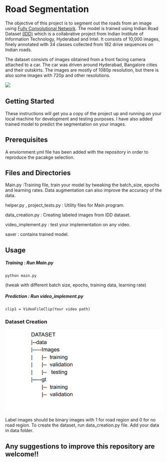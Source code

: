 # Road Segmentation
The objective of this project is to segment out the roads from an image using [Fully Convolutional Network](https://people.eecs.berkeley.edu/~jonlong/long_shelhamer_fcn.pdf). The model is trained using Indian Road Dataset [(IDD)](https://idd.insaan.iiit.ac.in/) which is a collabrative project from  Indian Institute of Information Technology, Hyderabad and Intel. It consists of 10,000 images, finely annotated with 34 classes collected from 182 drive sequences on Indian roads. 

The dataset consists of images obtained from a front facing camera attached to a car. The car was driven around Hyderabad, Bangalore cities and their outskirts. The images are mostly of 1080p resolution, but there is also some images with 720p and other resolutions.

![](https://github.com/preetkhaturia/Road_Segmentation-/blob/master/detection.gif)

## Getting Started
These instructions will get you a copy of the project up and running on your local machine for development and testing purposes. I have also added trained model to predict the segmentation on your images.

## Prerequisites
A enviornment.yml file has been added with the repository in order to reproduce the pacakge selection. 

## Files and Directories 
Main.py :Training file, train your model by tweaking the batch_size, epochs and learning rates. Data augmentation can also improve the accuracy of the data. 

helper.py , project_tests.py : Utility files for Main program.

data_creation.py : Creating labeled images from IDD dataset.

video_implement.py : test your implementation on any video.

saver : contains trained model.


## Usage 
##### Training : Run Main.py 
```
python main.py
```
(tweak with different batch size, epochs, training data, learning rate)
##### Prediction : Run video_implement.py
```
clip1 = VideoFileClip(Your video path)
```
### Dataset Creation
![alt text](https://github.com/preetkhaturia/Road_Segmentation-/blob/master/dataset.png "Logo Title Text 1")

Label images should be binary images with 1 for road region and 0 for no road region.
To create the dataset, run data_creation.py file. Add your data in data folder.

## Any suggestions to improve this repository are welcome!!



